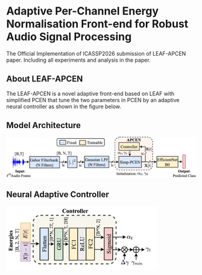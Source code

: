 # Adaptive Per-Channel Energy Normalisation Front-end for Robust Audio Signal Processing

The Official Implementation of ICASSP2026 submission of LEAF-APCEN paper. Including all experiments and analysis in the paper.

## About LEAF-APCEN
The LEAF-APCEN is a novel adaptive front-end based on LEAF with simplified PCEN that tune the two parameters in PCEN by an adaptive neural controller as shown in the figure below.

## Model Architecture
![Model Archirtecture](images/Adaptive_PCEN_model_v2.png)

## Neural Adaptive Controller
<img src="images/Adaptive_PCEN_controller.png" alt="Neural Adaptive Controller" width="400"/>